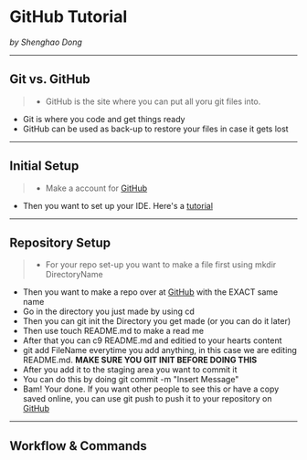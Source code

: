 # GitHub Tutorial

_by Shenghao Dong_

---
## Git vs. GitHub
> - GitHub is the site where you can put all yoru git files into.  
- Git is where you code and get things ready   
- GitHub can be used as back-up to restore your files in case it gets lost  

---
## Initial Setup
> - Make a account for [GitHub](github.com)  
- Then you want to set up your IDE. Here's a [tutorial](https://docs.google.com/presentation/d/1t3isDyU7pL84iU5s0UehTuGxhPMFC3Obs38xudrd49o/edit)


---
## Repository Setup
> - For your repo set-up you want to make a file first using mkdir DirectoryName  
- Then you want to make a repo over at [GitHub](github.com) with the EXACT same name   
- Go in the directory you just made by using cd   
- Then you can git init the Directory you get made (or you can do it later)   
- Then use touch README.md to make a read me   
- After that you can c9 README.md and editied to your hearts content   
- git add FileName everytime you add anything, in this case we are editing README.md. **MAKE SURE YOU GIT INIT BEFORE DOING THIS**   
- After you add it to the staging area you want to commit it   
- You can do this by doing git commit -m "Insert Message"   
- Bam! Your done. If you want other people to see this or have a copy saved online, you can use git push to push it to your repository on [GitHub](Github.com)   


---
## Workflow & Commands
